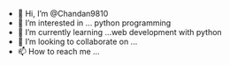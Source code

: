 - 👋 Hi, I’m @Chandan9810
- 👀 I’m interested in ... python programming
- 🌱 I’m currently learning ...web development with python
- 💞️ I’m looking to collaborate on ...
- 📫 How to reach me ...

<!---
Chandan9810/Chandan9810 is a ✨ special ✨ repository because its `README.md` (this file) appears on your GitHub profile.
You can click the Preview link to take a look at your changes.
--->
